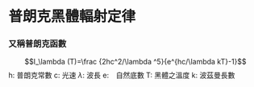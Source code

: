 # 普朗克黑體輻射定律
### 又稱普朗克函數
$$I_\lambda (T)=\frac {2hc^2/\lambda ^5}{e^{hc/\lambda kT}-1}$$
h: 普朗克常數
c: 光速
$\lambda$: 波長
e:　自然底數
T: 黑體之溫度
k: 波茲曼長數